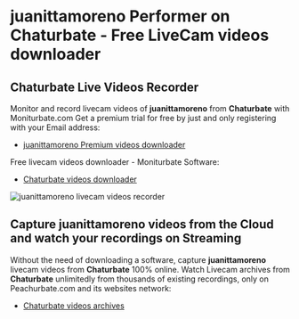 # juanittamoreno Performer on Chaturbate - Free LiveCam videos downloader

## Chaturbate Live Videos Recorder

Monitor and record livecam videos of **juanittamoreno** from **Chaturbate** with Moniturbate.com
Get a premium trial for free by just and only registering with your Email address:
* [juanittamoreno Premium videos downloader](https://moniturbate.com/request-demo-licence-key.html)

Free livecam videos downloader - Moniturbate Software:
* [Chaturbate videos downloader](https://moniturbate.com/moniturbate-download-software.html)

![juanittamoreno livecam videos recorder](https://peachurnet.com/templates/moniturbate-software.png)


## Capture juanittamoreno videos from the Cloud and watch your recordings on Streaming

Without the need of downloading a software, capture **juanittamoreno** livecam videos from **Chaturbate** 100% online.
Watch Livecam archives from **Chaturbate** unlimitedly from thousands of existing recordings, only on Peachurbate.com and its websites network:
* [Chaturbate videos archives](https://peachurnet.com/)